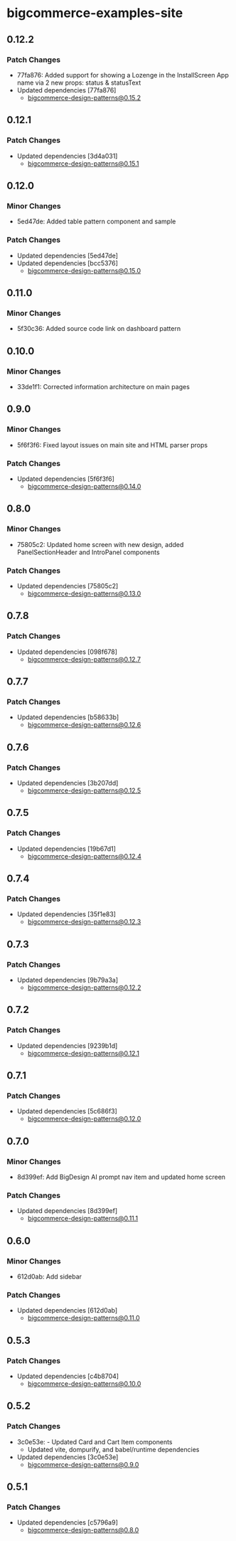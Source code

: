 # bigcommerce-examples-site

## 0.12.2

### Patch Changes

- 77fa876: Added support for showing a Lozenge in the InstallScreen App name via 2 new props: status & statusText
- Updated dependencies [77fa876]
  - bigcommerce-design-patterns@0.15.2

## 0.12.1

### Patch Changes

- Updated dependencies [3d4a031]
  - bigcommerce-design-patterns@0.15.1

## 0.12.0

### Minor Changes

- 5ed47de: Added table pattern component and sample

### Patch Changes

- Updated dependencies [5ed47de]
- Updated dependencies [bcc5376]
  - bigcommerce-design-patterns@0.15.0

## 0.11.0

### Minor Changes

- 5f30c36: Added source code link on dashboard pattern

## 0.10.0

### Minor Changes

- 33de1f1: Corrected information architecture on main pages

## 0.9.0

### Minor Changes

- 5f6f3f6: Fixed layout issues on main site and HTML parser props

### Patch Changes

- Updated dependencies [5f6f3f6]
  - bigcommerce-design-patterns@0.14.0

## 0.8.0

### Minor Changes

- 75805c2: Updated home screen with new design, added PanelSectionHeader and IntroPanel components

### Patch Changes

- Updated dependencies [75805c2]
  - bigcommerce-design-patterns@0.13.0

## 0.7.8

### Patch Changes

- Updated dependencies [098f678]
  - bigcommerce-design-patterns@0.12.7

## 0.7.7

### Patch Changes

- Updated dependencies [b58633b]
  - bigcommerce-design-patterns@0.12.6

## 0.7.6

### Patch Changes

- Updated dependencies [3b207dd]
  - bigcommerce-design-patterns@0.12.5

## 0.7.5

### Patch Changes

- Updated dependencies [19b67d1]
  - bigcommerce-design-patterns@0.12.4

## 0.7.4

### Patch Changes

- Updated dependencies [35f1e83]
  - bigcommerce-design-patterns@0.12.3

## 0.7.3

### Patch Changes

- Updated dependencies [9b79a3a]
  - bigcommerce-design-patterns@0.12.2

## 0.7.2

### Patch Changes

- Updated dependencies [9239b1d]
  - bigcommerce-design-patterns@0.12.1

## 0.7.1

### Patch Changes

- Updated dependencies [5c686f3]
  - bigcommerce-design-patterns@0.12.0

## 0.7.0

### Minor Changes

- 8d399ef: Add BigDesign AI prompt nav item and updated home screen

### Patch Changes

- Updated dependencies [8d399ef]
  - bigcommerce-design-patterns@0.11.1

## 0.6.0

### Minor Changes

- 612d0ab: Add sidebar

### Patch Changes

- Updated dependencies [612d0ab]
  - bigcommerce-design-patterns@0.11.0

## 0.5.3

### Patch Changes

- Updated dependencies [c4b8704]
  - bigcommerce-design-patterns@0.10.0

## 0.5.2

### Patch Changes

- 3c0e53e: - Updated Card and Cart Item components
  - Updated vite, dompurify, and babel/runtime dependencies
- Updated dependencies [3c0e53e]
  - bigcommerce-design-patterns@0.9.0

## 0.5.1

### Patch Changes

- Updated dependencies [c5796a9]
  - bigcommerce-design-patterns@0.8.0
